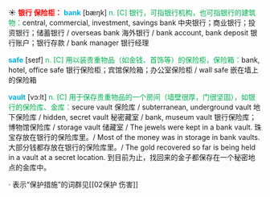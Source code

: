 ☀ <font color="red">**银行 保险柜：**</font>
<font color="sky blue">**bank**</font> [bæŋk] 
<font color="#00b050">n. [C] 银行，可指银行机构，也可指银行的建筑物：</font>central, commercial, investment, savings bank 中央银行；商业银行；投资银行；储蓄银行 / overseas bank 海外银行 / bank account, bank deposit 银行账户；银行存款 / bank manager 银行经理

<font color="sky blue">**safe**</font> [seɪf] 
<font color="#00b050">n. [C] 用以装贵重物品（如金钱、首饰等）的保险柜，保险箱：</font>bank, hotel, office safe 银行保险柜；宾馆保险箱；办公室保险柜 / wall safe 嵌在墙上的保险箱 
           
<font color="sky blue">**vault**</font> [vɔ:lt]
<font color="#00b050">n. [C] 用于保存贵重物品的一个房间（墙壁很厚，门很坚固），如银行的保险库、金库：</font>secure vault 保险库 / subterranean, underground vault 地下保险库 / hidden, secret vault 秘密藏室 / bank, museum vault 银行保险库；博物馆保险库 / storage vault 储藏室 / The jewels were kept in a bank vault. 珠宝存放在银行的保险库里。/ Most of the money was in storage in bank vaults. 大部分钱都存放在银行的保险库里。/ The gold recovered so far is being held in a vault at a secret location. 到目前为止，找回来的金子都保存在一个秘密地点的金库中。

· 表示“保护措施”的词群见[[02保护 伤害]]

